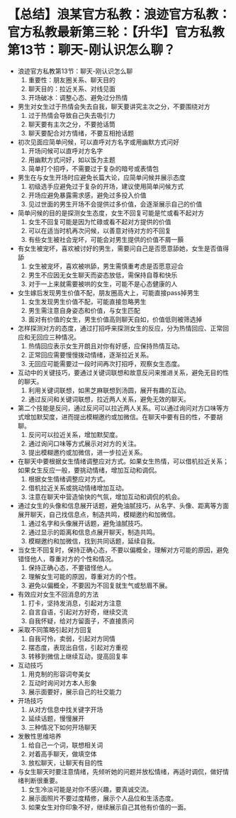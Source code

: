 # 【总结】浪某官方私教：浪迹官方私教：官方私教最新第三轮：【升华】官方私教第13节：聊天-刚认识怎么聊？

-   浪迹官方私教第13节：聊天-刚认识怎么聊
    1.  重要性：朋友圈关系、聊天目的
    2.  聊天目的：拉近关系、对线见面
    3.  开场破冰：调整心态、避免过分热情
-   男生对女生过于热情会失去自我，聊天要讲究主次之分，不要围绕对方
    1.  过于热情会导致自己失去吸引力
    2.  聊天要有主次之分，不要抢话筒
    3.  聊天要配合对方情绪，不要互相抢话题
-   初次见面应简单问候，可以直呼对方名字或用幽默方式问好
    1.  开场问候可以直呼对方名字
    2.  用幽默方式问好，如以饭为主题
    3.  简单打个招呼，不需要过于复杂的暗号或表情包
-   男生在与女生开场时应避免长篇大论，应简单问候并展示态度
    1.  初级选手应避免过于复杂的开场，建议使用简单问候方式
    2.  开场应避免暴露需求感，避免过多投入价值
    3.  见过世面的男生开场不会提供过多价值，会逐渐展示自己的价值
-   简单问候的目的是探测女生态度，女生不回复可能是忙或看不起对方
    1.  女生不回复可能是因为忙碌或看不起对方提供的价值
    2.  可以在适当时机再次问候，以善意对待对方的不回复
    3.  有些女生被社会宠坏，可能会对男生提供的价值不屑一顥
-   有女生被宠坏，喜欢被讨好的男生，需要问自己是否愿意舔她，女生是否值得舔
    1.  女生被宠坏，喜欢被哄舔，男生需慎重考虑是否愿意迎合
    2.  男生不应因无女生聊天而姿态放低，需保持自尊和快乐
    3.  对于一上来就需要被哄的女生，可能不是心态健康的人
-   女生嫁后发现男生价值不配，朋友圈高大上，可能直接pass掉男生
    1.  女生发现男生价值不配，可能直接忽略男生
    2.  男生需注意自身姿态和价值，与女生匹配
    3.  面对有价值的女生，男生价值高则聊天自如，价值低则被筛选掉
-   怎样探测对方的态度，通过打招呼来探测女生的反应，分为热情回应、正常回应和无回应三种情况。
    1.  热情回应表示女生开朗且对你有好感，应保持热情互动。
    2.  正常回应需要慢慢拨动情绪，逐渐拉近关系。
    3.  无回应可能需要过一段时间再次打招呼，观察女生态度。
-   互动中的关键技巧，要通过关键词联想和故意反问来推进关系，避免无目的性的聊天。
    1.  利用关键词联想，如黑芝麻联想到汤圆，展开有趣的互动。
    2.  通过反问和关键词联想，拉近两人关系，避免无效的聊天。
-   第二个技能是反问，通过反问可以拉近两人关系。可以通过询问对方口味等方式增加默契度，进而提出模糊邀约或加微信。在聊天中要有目的性，不要胡聊。
    1.  反问可以拉近关系，增加默契度。
    2.  通过询问口味等方式展示对对方的关注。
    3.  提出模糊邀约或加微信，进一步拉近关系。
-   在聊天中要根据女生情绪调整应对方式。如果女生热情，可以借机拉近关系；如果女生反应一般，要挑动情绪，增加互动和调侃。
    1.  根据女生情绪调整应对方式。
    2.  借机拉近关系或挑动情绪增加互动。
    3.  注意在聊天中营造愉快的气氛，增加互动和调侃的机会。
-   通过女生的头像和信息展开话题，避免油腻技巧，从名字、头像、距离等方面展开聊天，自己找信息点，制造共鸣，模糊邀约和加微信。
    1.  通过名字和头像展开话题，避免油腻技巧。
    2.  通过显示的距离和信息点展开聊天，制造共鸣。
    3.  模糊邀约和加微信，找到共同话题，延续自我。
-   当女生不回复时，保持正确心态，不要以偏概全，理解对方可能的原因，避免错怪他人，尊重对方的个性和情况。
    1.  保持正确心态，不要错怪他人。
    2.  理解女生可能的原因，尊重对方的个性。
    3.  避免以偏概全，不要因为不回复就生气或愁眉不展。
-   有效应对女生不回消息的方法
    1.  打卡，坚持发消息，引起对方注意
    2.  自言自语，引起对方好奇，继续交流
    3.  自我怀疑，给对方留面子，不直接质问
-   采取不同策略引起对方回复
    1.  自我可怜，卖弱，引起对方同情
    2.  摆态度，表现出自信，引起对方重视
    3.  转移到微信上继续互动，提高回复率
-   互动技巧
    1.  用克制的形容词夸美女
    2.  互动时询问对方本人形象
    3.  展示面要好，展示自己的社交能力
-   开场技巧
    1.  从对方信息中找关键字开场
    2.  延续话题，慢慢展开
    3.  三种情况下如何开场聊天
-   发散性思维培养
    1.  给自己一个词，联想相关词
    2.  对着高手聊天，做填空体
    3.  放松聊天，让聊天有目的性
-   与女生聊天时要注意情绪，先倾听她的问题并放松情绪，再适时调侃，做好情绪判断很重要。
    1.  女生冷淡可能是对你不感兴趣，要真诚交流。
    2.  展示面照片不要过度精修，展示个人品位和生活态度。
    3.  如果女生对你印象不好，继续展示自己其他有价值的一面。